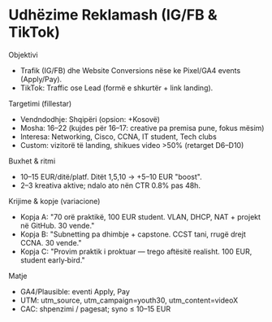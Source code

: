 # Udhëzime Reklamash (IG/FB & TikTok)

Objektivi
- Trafik (IG/FB) dhe Website Conversions nëse ke Pixel/GA4 events (Apply/Pay).
- TikTok: Traffic ose Lead (formë e shkurtër + link landing).

Targetimi (fillestar)
- Vendndodhje: Shqipëri (opsion: +Kosovë)
- Mosha: 16–22 (kujdes për 16–17: creative pa premisa pune, fokus mësim)
- Interesa: Networking, Cisco, CCNA, IT student, Tech clubs
- Custom: vizitorë të landing, shikues video >50% (retarget D6–D10)

Buxhet & ritmi
- 10–15 EUR/ditë/platf. Ditët 1,5,10 → +5–10 EUR "boost".
- 2–3 kreativa aktive; ndalo ato nën CTR 0.8% pas 48h.

Krijime & kopje (variacione)
- Kopja A: "70 orë praktikë, 100 EUR student. VLAN, DHCP, NAT + projekt në GitHub. 30 vende."
- Kopja B: "Subnetting pa dhimbje + capstone. CCST tani, rrugë drejt CCNA. 30 vende."
- Kopja C: "Provim praktik i proktuar — trego aftësitë realisht. 100 EUR, student early‑bird."

Matje
- GA4/Plausible: eventi Apply, Pay
- UTM: utm_source, utm_campaign=youth30, utm_content=videoX
- CAC: shpenzimi / pagesat; syno ≤ 10–15 EUR